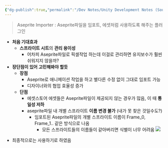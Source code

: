 ```yaml
---
{"dg-publish":true,"permalink":"/Dev Notes/Unity Development Notes (Sources)/241124_Aseprite Importer 사용 후기/","noteIcon":"","created":"2025-05-23T02:19:34.925+09:00","updated":"2025-07-20T02:49:56.111+09:00"}
---
```


> Aseprite Importer : Aseprite파일을 임포트, 에셋처럼 사용하도록 해주는 플러그인


- **처음 기대효과**
    - **스프라이트 시트**의 **관리 용이성**
        - 어차피 Aseprite파일로 픽셀작업 하는데 이걸로 관리하면 유지보수가 훨씬 쉬워지지 않을까?
- **장단점이 있어 고민해봐야 할듯**
    - **장점**
        - Aseprite로 애니메이션 작업을 하고 별다른 수정 없이 그대로 임포트 가능
        - 디자이너와의 협업 효율성 증가
    - **단점**
        - 에셋스토어 에셋들은 Aseprite파일이 제공되지 않는 경우가 많음, 이 때 **통일성 저하**
        - aseprite파일 내 개별 스프라이트 **이름 변경 불가** (내가 못 찾은 것일수도?)
            - 임포트된 Aseprite파일의 개별 스프라이트 이름이 Frame_0, Frame_1.. 같은 방식으로 나옴
                - 모든 스프라이트들의 이름들이 같아버리면 식별이 너무 어려움
![](https://i.imgur.com/cuV2Pn3.png)

* 최종적으로는 사용하기로 하였음